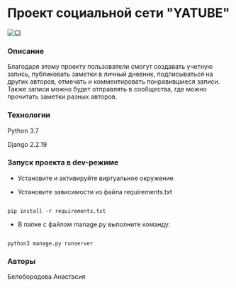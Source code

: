 # Проект социальной сети "YATUBE"

[![CI](https://github.com/yandex-praktikum/hw05_final/actions/workflows/python-app.yml/badge.svg?branch=master)](https://github.com/yandex-praktikum/hw05_final/actions/workflows/python-app.yml)

### Описание

Благодаря этому проекту пользователи смогут создавать учетную запись, публиковать заметки в личный дневник, подписываться на других авторов, отмечать и комментировать понравившиеся записи. Также записи можно будет отправлять в сообщества, где можно прочитать заметки разных авторов.

### Технологии

Python 3.7

Django 2.2.19

### Запуск проекта в dev-режиме

- Установите и активируйте виртуальное окружение

- Установите зависимости из файла requirements.txt

```

pip install -r requirements.txt

```

- В папке с файлом manage.py выполните команду:

```

python3 manage.py runserver

```

### Авторы

Белобородова Анастасия
